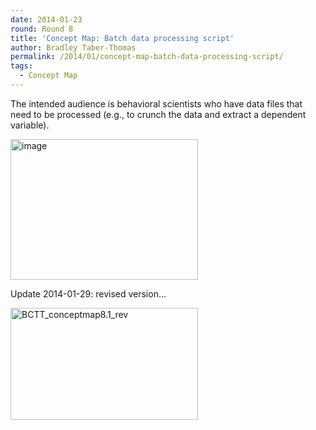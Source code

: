 ```yaml
---
date: 2014-01-23
round: Round 8
title: 'Concept Map: Batch data processing script'
author: Bradley Taber-Thomas
permalink: /2014/01/concept-map-batch-data-processing-script/
tags:
  - Concept Map
---
```

The intended audience is behavioral scientists who have data files that need to be processed (e.g., to crunch the data and extract a dependent variable).

[<img class="alignnone size-medium wp-image-5673" alt="image" src="/software-carpentry-training-website/uploads/2014/01/image-e1390533707631-300x225.jpg" width="300" height="225" />][1]

Update 2014-01-29: revised version&#8230;

[<img class="alignnone size-medium wp-image-5730" alt="BCTT_conceptmap8.1_rev" src="/software-carpentry-training-website/uploads/2014/01/BCTT_conceptmap8.1_rev-300x179.jpg" width="300" height="179" />][2]

&nbsp;

 [1]: /software-carpentry-training-website/uploads/2014/01/image-e1390533707631.jpg
 [2]: /software-carpentry-training-website/uploads/2014/01/BCTT_conceptmap8.1_rev.jpg
